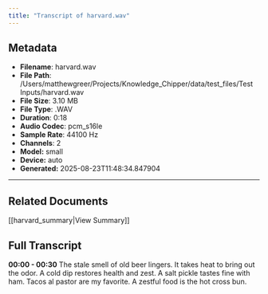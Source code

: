 ```yaml
---
title: "Transcript of harvard.wav"
---
```


## Metadata

- **Filename**: harvard.wav
- **File Path**: /Users/matthewgreer/Projects/Knowledge_Chipper/data/test_files/Test Inputs/harvard.wav
- **File Size**: 3.10 MB
- **File Type**: .WAV
- **Duration**: 0:18
- **Audio Codec**: pcm_s16le
- **Sample Rate**: 44100 Hz
- **Channels**: 2
- **Model:** small
- **Device:** auto
- **Generated:** 2025-08-23T11:48:34.847904

---

## Related Documents

[[harvard_summary|View Summary]]

## Full Transcript

**00:00 - 00:30** The stale smell of old beer lingers. It takes heat to bring out the odor. A cold dip restores health and zest. A salt pickle tastes fine with ham. Tacos al pastor are my favorite. A zestful food is the hot cross bun.

